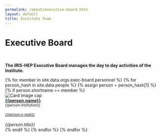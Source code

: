 ```yaml
---
permalink: /about/executive-board.html
layout: default
title: Institute Team
---
```


<div class="container-fluid">
  <h1>Executive Board</h1><br>
  <p><b>The IRIS-HEP Executive Board manages the day to day activities of the Institute.</b></p>
  <div class="row">
  {% for member in site.data.orgs.exec-board.personnel  %}
     {% for person_hash in site.data.people %}
       {% assign person = person_hash[1] %}
       {% if person.shortname == member %}
       <div class="card" style="width: 12rem;">
         <img class="card-img-top" src="{{person.photo}}" alt="Card image cap">
         <div class="card-body d-flex flex-column">
         <div class="card-text">
         <b><a href="{{person.website}}">{{person.name}}</a></b><br>
         <small>{{person.institution}}</small><br><br>
		 <small>
			<a href="mailto:{{person.e-mail}}">
				<em>{{person.e-mail}}</em>
			</a>
		 </small><br><br>
         </div>
         <div class="card-text mt-auto"><i>{{person.title}}</i><br></div>
         </div>
       </div>
       {% endif %}
       {% endfor %}
  {% endfor %}
  </div>
  <br>
</div>
